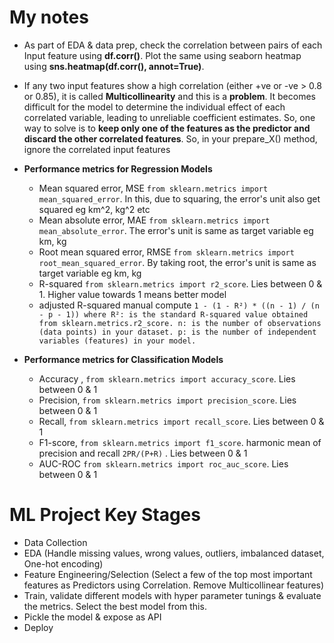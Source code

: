 # My notes

- As part of EDA & data prep, check the correlation between pairs of each Input feature using **df.corr()**. Plot the same using seaborn heatmap using **sns.heatmap(df.corr(), annot=True)**.
- If any two input features show a high correlation (either +ve or -ve > 0.8 or 0.85), it is called **Multicollinearity** and this is a **problem**. It becomes difficult for the model to determine the individual effect of each correlated variable, leading to unreliable coefficient estimates. So, one way to solve is to **keep only one of the features as the predictor and discard the other correlated features**. So, in your prepare_X() method, ignore the correlated input features

- **Performance metrics for Regression Models**
  - Mean squared error, MSE `from sklearn.metrics import mean_squared_error`. In this, due to squaring, the error's unit also get squared eg km^2, kg^2 etc
  - Mean absolute error, MAE `from sklearn.metrics import mean_absolute_error`. The error's unit is same as target variable eg km, kg
  - Root mean squared error, RMSE `from sklearn.metrics import root_mean_squared_error`. By taking root, the error's unit is same as target variable eg km, kg
  - R-squared `from sklearn.metrics import r2_score`. Lies between 0 & 1. Higher value towards 1 means better model
  - adjusted R-squared manual compute `1 - (1 - R²) * ((n - 1) / (n - p - 1)) where R²: is the standard R-squared value obtained from sklearn.metrics.r2_score.
n: is the number of observations (data points) in your dataset.
p: is the number of independent variables (features) in your model.`

- **Performance metrics for Classification Models**
  - Accuracy , `from sklearn.metrics import accuracy_score`. Lies between 0 & 1
  - Precision, `from sklearn.metrics import precision_score`. Lies between 0 & 1
  - Recall, `from sklearn.metrics import recall_score`. Lies between 0 & 1
  - F1-score, `from sklearn.metrics import f1_score`. harmonic mean of precision and recall `2PR/(P+R)` . Lies between 0 & 1
  - AUC-ROC `from sklearn.metrics import roc_auc_score`. Lies between 0 & 1

# **ML Project Key Stages**
- Data Collection
- EDA (Handle missing values, wrong values, outliers, imbalanced dataset, One-hot encoding)
- Feature Engineering/Selection (Select a few of the top most important features as Predictors using Correlation. Remove Multicollinear features)
- Train, validate different models with hyper parameter tunings & evaluate the metrics. Select the best model from this.
- Pickle the model & expose as API
- Deploy
